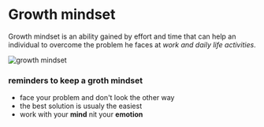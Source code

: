 # Growth mindset

Growth mindset is an ability gained by effort and time that can help an individual to overcome the problem he faces at _work and daily life activities_.

![growth mindset](https://mindmatters.ai/wp-content/uploads/sites/2/2021/01/3d-rendered-medically-accurate-illustration-of-the-human-brain-and-a-tumor-stockpack-adobe-stock-scaled.jpg)

### reminders to keep a groth mindset
* face your problem and don't look the other way
* the best solution is usualy the easiest
* work with your **mind** nit your **emotion**
